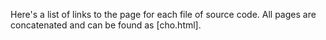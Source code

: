 Here's a list of links to the page for each file of source code. All pages are concatenated and can be found as [cho.html].

